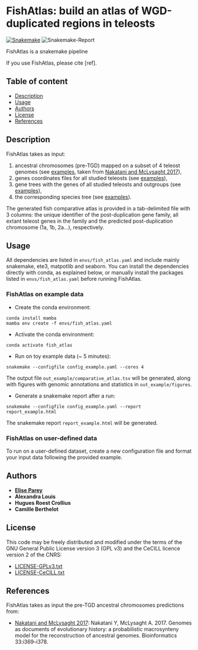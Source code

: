 # FishAtlas: build an atlas of WGD-duplicated regions in teleosts

 [![Snakemake](https://img.shields.io/badge/snakemake-≥5.13-brightgreen.svg)](https://snakemake.bitbucket.io) ![Snakemake-Report](https://img.shields.io/badge/snakemake-report-green.svg)


FishAtlas is a snakemake pipeline

If you use FishAtlas, please cite [ref].

## Table of content

  - [Description](#description)
  - [Usage](#usage)
  - [Authors](#authors)
  - [License](#license)
  - [References](#references)


## Description

FishAtlas takes as input:
   1. ancestral chromosomes (pre-TGD) mapped on a subset of 4 teleost genomes (see [examples](data/MacrosyntenyTGD/), taken from [Nakatani and McLysaght 2017](https://academic.oup.com/bioinformatics/article/33/14/i369/3953974)),
   2. genes coordinates files for all studied teleosts (see [examples](data/example/genes/)),
   3. gene trees with the genes of all studied teleosts and outgroups (see [examples](data/example/SCORPiOs_ens89_corrected_forest.nhx)),
   4. the corresponding species tree (see [examples](data/example/sptree.nwk)).

The generated fish comparative atlas is provided in a tab-delimited file with 3 columns: the unique identifier of the post-duplication gene family, all extant teleost genes in the family and the predicted post-duplication chromosome (1a, 1b, 2a...), respectively.

## Usage

All dependencies are listed in `envs/fish_atlas.yaml` and include mainly snakemake, ete3, matpotlib and seaborn. You can install the dependencies directly with conda, as explained below, or manually install the packages listed in `envs/fish_atlas.yaml` before running FishAtlas.

### FishAtlas on example data

- Create the conda environment:
```
conda install mamba
mamba env create -f envs/fish_atlas.yaml
```

- Activate the conda environment:
```
conda activate fish_atlas
```

- Run on toy example data (~ 5 minutes):
```
snakemake --configfile config_example.yaml --cores 4
```

The output file `out_example/comparative_atlas.tsv` will be generated, along with figures with genomic annotations and statistics in `out_example/figures`.


- Generate a snakemake report after a run:

```
snakemake --configfile config_example.yaml --report report_example.html
```

The snakemake report `report_example.html` will be generated.


### FishAtlas on user-defined data

To run on a user-defined dataset, create a new configuration file and format your input data following the provided example.

## Authors

* [**Elise Parey**](mailto:elise.parey@bio.ens.psl.eu)
* **Alexandra Louis**
* **Hugues Roest Crollius**
* **Camille Berthelot**

## License

This code may be freely distributed and modified under the terms of the GNU General Public License version 3 (GPL v3) and the CeCILL licence version 2 of the CNRS:

- [LICENSE-GPLv3.txt](LICENSE-GPLv3.txt)
- [LICENSE-CeCILL.txt](LICENSE-CeCILLv2.txt)

## References

FishAtlas takes as input the pre-TGD ancestral chromosomes predictions from:

- [Nakatani and McLysaght 2017](https://academic.oup.com/bioinformatics/article/33/14/i369/3953974): Nakatani Y, McLysaght A. 2017. Genomes as documents of evolutionary history: a probabilistic macrosynteny model for the reconstruction of ancestral genomes. Bioinformatics 33:i369–i378.

